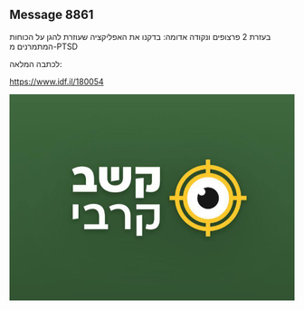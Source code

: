 ## Message 8861

בעזרת 2 פרצופים ונקודה אדומה:
בדקנו את האפליקציה שעוזרת להגן על הכוחות המתמרנים מ-PTSD

לכתבה המלאה:

https://www.idf.il/180054

![Photo](./8861/8861_photo.jpg)
